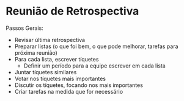 # Reunião de Retrospectiva

Passos Gerais:
- Revisar última retrospectiva
- Preparar listas (o que foi bem, o que pode melhorar, tarefas para próxima reunião)
- Para cada lista, escrever tíquetes
  - Definir um período para a equipe escrever em cada lista
- Juntar tíquetes similares
- Votar nos tíquetes mais importantes
- Discutir os tíquetes, focando nos mais importantes
- Criar tarefas na medida que for necessário

